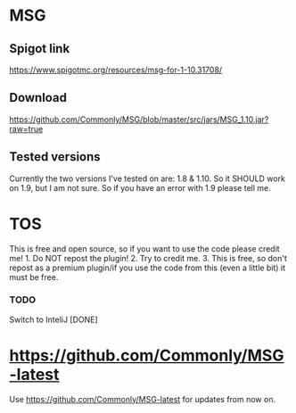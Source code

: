 # MSG
## Spigot link
https://www.spigotmc.org/resources/msg-for-1-10.31708/
## Download
https://github.com/Commonly/MSG/blob/master/src/jars/MSG_1.10.jar?raw=true
## Tested versions
Currently the two versions I've tested on are: 1.8 & 1.10. So it SHOULD work on 1.9, but I am not sure. So if you have an error with 1.9 please tell me.
# TOS
This is free and open source, so if you want to use the code please credit me! 1. Do NOT repost the plugin! 2. Try to credit me. 3. This is free, so don't repost as a premium plugin/if you use the code from this (even a little bit) it must be free.
### TODO
Switch to InteliJ [DONE]
# https://github.com/Commonly/MSG-latest
Use https://github.com/Commonly/MSG-latest for updates from now on.
